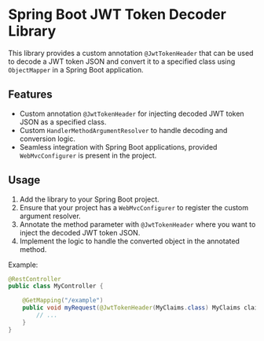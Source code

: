# Spring Boot JWT Token Decoder Library

This library provides a custom annotation `@JwtTokenHeader` that can be used to decode a JWT token JSON and convert it to a specified class using `ObjectMapper` in a Spring Boot application.

## Features
- Custom annotation `@JwtTokenHeader` for injecting decoded JWT token JSON as a specified class.
- Custom `HandlerMethodArgumentResolver` to handle decoding and conversion logic.
- Seamless integration with Spring Boot applications, provided `WebMvcConfigurer` is present in the project.

## Usage
1. Add the library to your Spring Boot project.
2. Ensure that your project has a `WebMvcConfigurer` to register the custom argument resolver.
3. Annotate the method parameter with `@JwtTokenHeader` where you want to inject the decoded JWT token JSON.
4. Implement the logic to handle the converted object in the annotated method.

Example:
```java
@RestController
public class MyController {

    @GetMapping("/example")
    public void myRequest(@JwtTokenHeader(MyClaims.class) MyClaims claims) {
        // ...
    }
}
```


